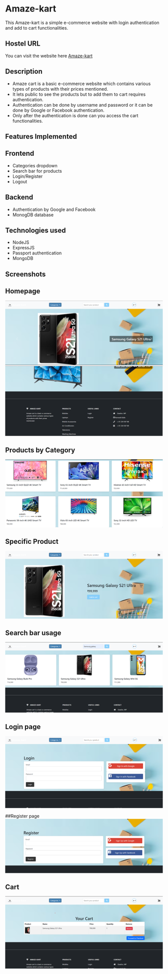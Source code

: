 # Amaze-kart
This Amaze-kart is a simple e-commerce website with login authentication and add to cart functionalities.

## Hostel URL

You can visit the website here [Amaze-kart](https://amaze-kart-uf6d.onrender.com)

## Description

- Amaze cart is a basic e-commerce website which contains various types of products with their prices mentioned.
- It lets public to see the products but to add them to cart requires authentication.
- Authentication can be done by username and password or it can be done by Google or Facebook authentication.
- Only after the authentication is done can you access the cart functionalities.

## Features Implemented

## Frontend
- Categories dropdown
- Search bar for products
- Login/Register
- Logout

## Backend
- Authentication by Google and Facebook
- MonogDB database

## Technologies used

- NodeJS
- ExpressJS
- Passport authentication
- MongoDB


## Screenshots

## Homepage
![](images/Homepage-1.png)
![](images/Homepage-2.png)

## Products by Category
![](images/Category%20products%20page.png)

## Specific Product
![](images/Product%20specific%20page.png)

## Search bar usage
![](images/Search%20results%20page.png)

## Login page
![](images/Login%20page.png)

##Register page
![](images/Register%20page.png)

## Cart
![](images/Cart.png)
